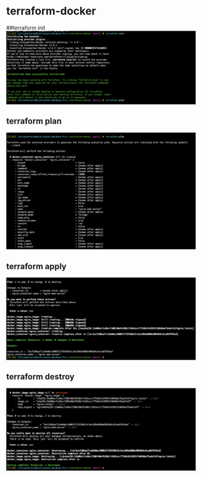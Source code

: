 # terraform-docker
##terraform init
![Terraform init](terraform-init.png)

## terraform plan

![Terraform plan](terraform-plan.png)

## terraform apply

![Terraform apply](terraform-apply.png)

## terraform destroy
![terraform destroy](terraform-destroy.png)
